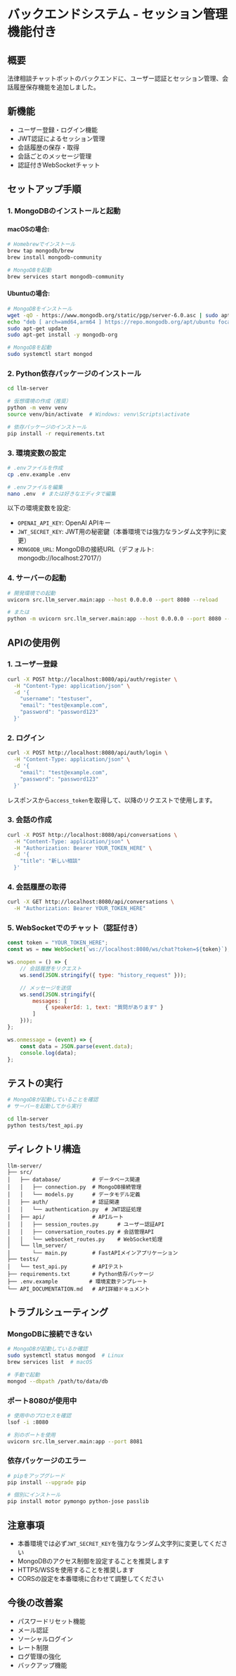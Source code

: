 # バックエンドシステム - セッション管理機能付き

## 概要
法律相談チャットボットのバックエンドに、ユーザー認証とセッション管理、会話履歴保存機能を追加しました。

## 新機能
- ユーザー登録・ログイン機能
- JWT認証によるセッション管理
- 会話履歴の保存・取得
- 会話ごとのメッセージ管理
- 認証付きWebSocketチャット

## セットアップ手順

### 1. MongoDBのインストールと起動

#### macOSの場合:
```bash
# Homebrewでインストール
brew tap mongodb/brew
brew install mongodb-community

# MongoDBを起動
brew services start mongodb-community
```

#### Ubuntuの場合:
```bash
# MongoDBをインストール
wget -qO - https://www.mongodb.org/static/pgp/server-6.0.asc | sudo apt-key add -
echo "deb [ arch=amd64,arm64 ] https://repo.mongodb.org/apt/ubuntu focal/mongodb-org/6.0 multiverse" | sudo tee /etc/apt/sources.list.d/mongodb-org-6.0.list
sudo apt-get update
sudo apt-get install -y mongodb-org

# MongoDBを起動
sudo systemctl start mongod
```

### 2. Python依存パッケージのインストール

```bash
cd llm-server

# 仮想環境の作成（推奨）
python -m venv venv
source venv/bin/activate  # Windows: venv\Scripts\activate

# 依存パッケージのインストール
pip install -r requirements.txt
```

### 3. 環境変数の設定

```bash
# .envファイルを作成
cp .env.example .env

# .envファイルを編集
nano .env  # または好きなエディタで編集
```

以下の環境変数を設定:
- `OPENAI_API_KEY`: OpenAI APIキー
- `JWT_SECRET_KEY`: JWT用の秘密鍵（本番環境では強力なランダム文字列に変更）
- `MONGODB_URL`: MongoDBの接続URL（デフォルト: mongodb://localhost:27017/）

### 4. サーバーの起動

```bash
# 開発環境での起動
uvicorn src.llm_server.main:app --host 0.0.0.0 --port 8080 --reload

# または
python -m uvicorn src.llm_server.main:app --host 0.0.0.0 --port 8080 --reload
```

## APIの使用例

### 1. ユーザー登録
```bash
curl -X POST http://localhost:8080/api/auth/register \
  -H "Content-Type: application/json" \
  -d '{
    "username": "testuser",
    "email": "test@example.com",
    "password": "password123"
  }'
```

### 2. ログイン
```bash
curl -X POST http://localhost:8080/api/auth/login \
  -H "Content-Type: application/json" \
  -d '{
    "email": "test@example.com",
    "password": "password123"
  }'
```

レスポンスから`access_token`を取得して、以降のリクエストで使用します。

### 3. 会話の作成
```bash
curl -X POST http://localhost:8080/api/conversations \
  -H "Content-Type: application/json" \
  -H "Authorization: Bearer YOUR_TOKEN_HERE" \
  -d '{
    "title": "新しい相談"
  }'
```

### 4. 会話履歴の取得
```bash
curl -X GET http://localhost:8080/api/conversations \
  -H "Authorization: Bearer YOUR_TOKEN_HERE"
```

### 5. WebSocketでのチャット（認証付き）
```javascript
const token = "YOUR_TOKEN_HERE";
const ws = new WebSocket(`ws://localhost:8080/ws/chat?token=${token}`);

ws.onopen = () => {
    // 会話履歴をリクエスト
    ws.send(JSON.stringify({ type: "history_request" }));

    // メッセージを送信
    ws.send(JSON.stringify({
        messages: [
            { speakerId: 1, text: "質問があります" }
        ]
    }));
};

ws.onmessage = (event) => {
    const data = JSON.parse(event.data);
    console.log(data);
};
```

## テストの実行

```bash
# MongoDBが起動していることを確認
# サーバーを起動してから実行

cd llm-server
python tests/test_api.py
```

## ディレクトリ構造

```
llm-server/
├── src/
│   ├── database/          # データベース関連
│   │   ├── connection.py  # MongoDB接続管理
│   │   └── models.py      # データモデル定義
│   ├── auth/              # 認証関連
│   │   └── authentication.py  # JWT認証処理
│   ├── api/               # APIルート
│   │   ├── session_routes.py      # ユーザー認証API
│   │   ├── conversation_routes.py # 会話管理API
│   │   └── websocket_routes.py    # WebSocket処理
│   └── llm_server/
│       └── main.py        # FastAPIメインアプリケーション
├── tests/
│   └── test_api.py        # APIテスト
├── requirements.txt       # Python依存パッケージ
├── .env.example          # 環境変数テンプレート
└── API_DOCUMENTATION.md   # API詳細ドキュメント
```

## トラブルシューティング

### MongoDBに接続できない
```bash
# MongoDBが起動しているか確認
sudo systemctl status mongod  # Linux
brew services list  # macOS

# 手動で起動
mongod --dbpath /path/to/data/db
```

### ポート8080が使用中
```bash
# 使用中のプロセスを確認
lsof -i :8080

# 別のポートを使用
uvicorn src.llm_server.main:app --port 8081
```

### 依存パッケージのエラー
```bash
# pipをアップグレード
pip install --upgrade pip

# 個別にインストール
pip install motor pymongo python-jose passlib
```

## 注意事項

- 本番環境では必ず`JWT_SECRET_KEY`を強力なランダム文字列に変更してください
- MongoDBのアクセス制御を設定することを推奨します
- HTTPS/WSSを使用することを推奨します
- CORSの設定を本番環境に合わせて調整してください

## 今後の改善案

- パスワードリセット機能
- メール認証
- ソーシャルログイン
- レート制限
- ログ管理の強化
- バックアップ機能